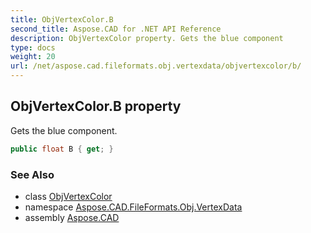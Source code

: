 ```yaml
---
title: ObjVertexColor.B
second_title: Aspose.CAD for .NET API Reference
description: ObjVertexColor property. Gets the blue component
type: docs
weight: 20
url: /net/aspose.cad.fileformats.obj.vertexdata/objvertexcolor/b/
---
```

## ObjVertexColor.B property

Gets the blue component.

```csharp
public float B { get; }
```

### See Also

* class [ObjVertexColor](../)
* namespace [Aspose.CAD.FileFormats.Obj.VertexData](../../../aspose.cad.fileformats.obj.vertexdata/)
* assembly [Aspose.CAD](../../../)


